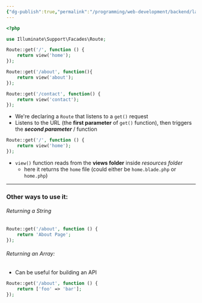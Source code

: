 ```yaml
---
{"dg-publish":true,"permalink":"/programming/web-development/backend/laravel/01-introduction/01-router-and-view/","tags":["programming","Laravel","PHP","route"],"created":"2025-01-17T13:19:35.717+08:00"}
---
```


```php
<?php

use Illuminate\Support\Facades\Route;

Route::get('/', function () {
    return view('home');
});

Route::get('/about', function(){
    return view('about');
});

Route::get('/contact', function() {
    return view('contact');
});
```

- We're declaring a `Route` that listens to a `get()` request
- Listens to the URL (the __first parameter__ of `get()` function), then triggers the ___second parameter___ / function

```php
Route::get('/', function () {
    return view('home');
});
```
- `view()` function reads from the __views folder__ inside _resources folder_
	- here it returns the `home` file (could either be `home.blade.php` or `home.php`)


---
### Other ways to use it:
###### Returning a String
```php
Route::get('/about', function () {
    return 'About Page';
});
```

###### Returning an Array:
- Can be useful for building an API
```php
Route::get('/about', function () {
    return ['foo' => 'bar'];
});
```


